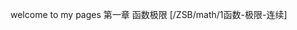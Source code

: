 welcome to my pages
第一章 函数极限
[/ZSB/math/1函数-极限-连续]



[第一章 函数 极限 连续]:https://quanlongcs.github.io/ZSB/math/Ch1/


